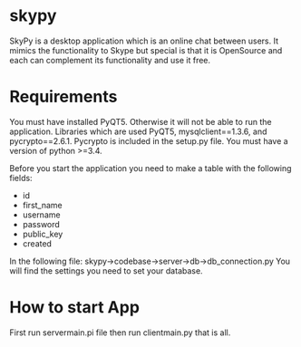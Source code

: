 # skypy

SkyPy is a desktop application which is an online chat between users. It mimics the functionality to Skype but special is that it is OpenSource and each can complement its functionality and use it free.

# Requirements
You must have installed PyQT5. Otherwise it will not be able to run the application. Libraries which are used PyQT5, mysqlclient==1.3.6, and pycrypto==2.6.1. Pycrypto is included in the setup.py file. You must have a version of python >=3.4.

Before you start the application you need to make a table with the following fields:
* id	
* first_name	
* username	
* password	
* public_key
* created

In the following file: skypy->codebase->server->db->db_connection.py You will find the settings you need to set your database.

# How to start App
First run servermain.pi file then run clientmain.py that is all.


